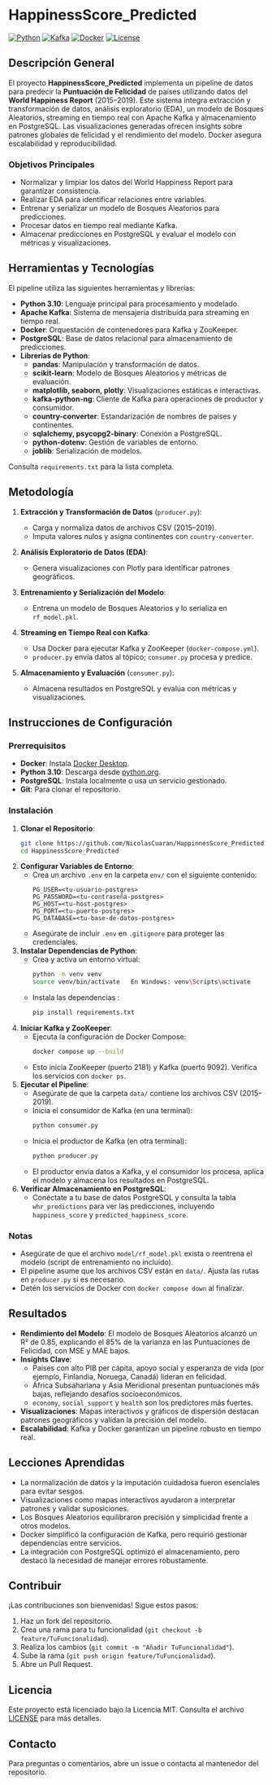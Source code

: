 # HappinessScore_Predicted

[![Python](https://img.shields.io/badge/Python-3.10-blue)](https://www.python.org/) [![Kafka](https://img.shields.io/badge/Apache_Kafka-2.8.0-red)](https://kafka.apache.org/) [![Docker](https://img.shields.io/badge/Docker-20.10-blue)](https://www.docker.com/) [![License](https://img.shields.io/badge/License-MIT-green)](LICENSE)

## Descripción General

El proyecto **HappinessScore_Predicted** implementa un pipeline de datos para predecir la **Puntuación de Felicidad** de países utilizando datos del **World Happiness Report** (2015–2019). Este sistema integra extracción y transformación de datos, análisis exploratorio (EDA), un modelo de Bosques Aleatorios, streaming en tiempo real con Apache Kafka y almacenamiento en PostgreSQL. Las visualizaciones generadas ofrecen insights sobre patrones globales de felicidad y el rendimiento del modelo. Docker asegura escalabilidad y reproducibilidad.

### Objetivos Principales
- Normalizar y limpiar los datos del World Happiness Report para garantizar consistencia.
- Realizar EDA para identificar relaciones entre variables.
- Entrenar y serializar un modelo de Bosques Aleatorios para predicciones.
- Procesar datos en tiempo real mediante Kafka.
- Almacenar predicciones en PostgreSQL y evaluar el modelo con métricas y visualizaciones.


## Herramientas y Tecnologías

El pipeline utiliza las siguientes herramientas y librerías:
- **Python 3.10**: Lenguaje principal para procesamiento y modelado.
- **Apache Kafka**: Sistema de mensajería distribuida para streaming en tiempo real.
- **Docker**: Orquestación de contenedores para Kafka y ZooKeeper.
- **PostgreSQL**: Base de datos relacional para almacenamiento de predicciones.
- **Librerías de Python**:
  - **pandas**: Manipulación y transformación de datos.
  - **scikit-learn**: Modelo de Bosques Aleatorios y métricas de evaluación.
  - **matplotlib, seaborn, plotly**: Visualizaciones estáticas e interactivas.
  - **kafka-python-ng**: Cliente de Kafka para operaciones de productor y consumidor.
  - **country-converter**: Estandarización de nombres de países y continentes.
  - **sqlalchemy, psycopg2-binary**: Conexión a PostgreSQL.
  - **python-dotenv**: Gestión de variables de entorno.
  - **joblib**: Serialización de modelos.

Consulta `requirements.txt` para la lista completa.

## Metodología

1. **Extracción y Transformación de Datos** (`producer.py`):
   - Carga y normaliza datos de archivos CSV (2015–2019).
   - Imputa valores nulos y asigna continentes con `country-converter`.

2. **Análisis Exploratorio de Datos (EDA)**:
   - Genera visualizaciones con Plotly para identificar patrones geográficos.

3. **Entrenamiento y Serialización del Modelo**:
   - Entrena un modelo de Bosques Aleatorios y lo serializa en `rf_model.pkl`.

4. **Streaming en Tiempo Real con Kafka**:
   - Usa Docker para ejecutar Kafka y ZooKeeper (`docker-compose.yml`).
   - `producer.py` envía datos al tópico; `consumer.py` procesa y predice.

5. **Almacenamiento y Evaluación** (`consumer.py`):
   - Almacena resultados en PostgreSQL y evalúa con métricas y visualizaciones.

## Instrucciones de Configuración

### Prerrequisitos
- **Docker**: Instala [Docker Desktop](https://www.docker.com/products/docker-desktop/).
- **Python 3.10**: Descarga desde [python.org](https://www.python.org/downloads/).
- **PostgreSQL**: Instala localmente o usa un servicio gestionado.
- **Git**: Para clonar el repositorio.

### Instalación
1. **Clonar el Repositorio**:
   ```bash
   git clone https://github.com/NicolasCuaran/HappinnesScore_Predicted.git
   cd HappinessScore_Predicted
   ```
2. **Configurar Variables de Entorno**:
   - Crea un archivo `.env` en la carpeta `env/` con el siguiente contenido:
     ```
     PG_USER=<tu-usuario-postgres>
     PG_PASSWORD=<tu-contraseña-postgres>
     PG_HOST=<tu-host-postgres>
     PG_PORT=<tu-puerto-postgres>
     PG_DATABASE=<tu-base-de-datos-postgres>
     ```
   - Asegúrate de incluir `.env` en `.gitignore` para proteger las credenciales.
3. **Instalar Dependencias de Python**:
   - Crea y activa un entorno virtual:
     ```bash
     python -m venv venv
     source venv/bin/activate   En Windows: venv\Scripts\activate
     ```
   - Instala las dependencias :
     ```bash
     pip install requirements.txt
     ```
4. **Iniciar Kafka y ZooKeeper**:
   - Ejecuta la configuración de Docker Compose:
     ```bash
     docker compose up --build
     ```
   - Esto inicia ZooKeeper (puerto 2181) y Kafka (puerto 9092). Verifica los servicios con `docker ps`.
5. **Ejecutar el Pipeline**:
   - Asegúrate de que la carpeta `data/` contiene los archivos CSV (2015–2019).
   - Inicia el consumidor de Kafka (en una terminal):
     ```bash
     python consumer.py
     ```
   - Inicia el productor de Kafka (en otra terminal):
     ```bash
     python producer.py
     ```
   - El productor envía datos a Kafka, y el consumidor los procesa, aplica el modelo y almacena los resultados en PostgreSQL.
6. **Verificar Almacenamiento en PostgreSQL**:
   - Conéctate a tu base de datos PostgreSQL y consulta la tabla `whr_predictions` para ver las predicciones, incluyendo `happiness_score` y `predicted_happiness_score`.

### Notas
- Asegúrate de que el archivo `model/rf_model.pkl` exista o reentrena el modelo (script de entrenamiento no incluido).
- El pipeline asume que los archivos CSV están en `data/`. Ajusta las rutas en `producer.py` si es necesario.
- Detén los servicios de Docker con `docker compose down` al finalizar.

## Resultados

- **Rendimiento del Modelo**: El modelo de Bosques Aleatorios alcanzó un R² de 0.85, explicando el 85% de la varianza en las Puntuaciones de Felicidad, con MSE y MAE bajos.
- **Insights Clave**:
  - Países con alto PIB per cápita, apoyo social y esperanza de vida (por ejemplo, Finlandia, Noruega, Canadá) lideran en felicidad.
  - África Subsahariana y Asia Meridional presentan puntuaciones más bajas, reflejando desafíos socioeconómicos.
  - `economy`, `social_support` y `health` son los predictores más fuertes.
- **Visualizaciones**: Mapas interactivos y gráficos de dispersión destacan patrones geográficos y validan la precisión del modelo.
- **Escalabilidad**: Kafka y Docker garantizan un pipeline robusto en tiempo real.

## Lecciones Aprendidas

- La normalización de datos y la imputación cuidadosa fueron esenciales para evitar sesgos.
- Visualizaciones como mapas interactivos ayudaron a interpretar patrones y validar suposiciones.
- Los Bosques Aleatorios equilibraron precisión y simplicidad frente a otros modelos.
- Docker simplificó la configuración de Kafka, pero requirió gestionar dependencias entre servicios.
- La integración con PostgreSQL optimizó el almacenamiento, pero destacó la necesidad de manejar errores robustamente.

## Contribuir

¡Las contribuciones son bienvenidas! Sigue estos pasos:
1. Haz un fork del repositorio.
2. Crea una rama para tu funcionalidad (`git checkout -b feature/TuFuncionalidad`).
3. Realiza los cambios (`git commit -m "Añadir TuFuncionalidad"`).
4. Sube la rama (`git push origin feature/TuFuncionalidad`).
5. Abre un Pull Request.

## Licencia

Este proyecto está licenciado bajo la Licencia MIT. Consulta el archivo [LICENSE](LICENSE) para más detalles.

## Contacto

Para preguntas o comentarios, abre un issue o contacta al mantenedor del repositorio.